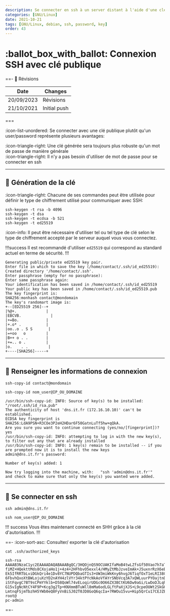 ```yaml
---
description: Se connecter en ssh à un server distant à l'aide d'une clé publique (sans login/mot de passe).
categories: [GNU/Linux]
date: 2021-10-21
tags: [GNU/Linux, debian, ssh, password, key]
order: 43
---
```


# :ballot_box_with_ballot: Connexion SSH avec clé publique

==- :wrench: Révisions

Date | Changes
--- | ---
20/09/2023 | Révisions
21/10/2021 | Initial push

===

:icon-list-unordered: Se connecter avec une clé publique plutôt qu'un user/password représente plusieurs avantages:

:icon-triangle-right: Une clé générée sera toujours plus robuste qu'un mot de passe de manière générale  
:icon-triangle-right: Il n'y a pas besoin d'utiliser de mot de passe pour se connecter en ssh  

---

## :key: Génération de la clé

:icon-triangle-right: Chacune de ses commandes peut être utilisée pour définir le type de chiffrement utilisé pour communiquer avec SSH:  

```
ssh-keygen -t rsa -b 4096
ssh-keygen -t dsa 
ssh-keygen -t ecdsa -b 521
ssh-keygen -t ed25519
```

:icon-info: Il peut être nécessaire d'utiliser tel ou tel type de clé selon le type de chiffrement accepté par le serveur auquel vous vous connectez.

!!!success
Il est recommandé d'utiliser `ed25519` qui correspond au standard actuel en terme de sécurité.
!!!

``` ssh-keygen -t ed25519
Generating public/private ed25519 key pair.
Enter file in which to save the key (/home/contact/.ssh/id_ed25519):
Created directory '/home/contact/.ssh'.
Enter passphrase (empty for no passphrase):
Enter same passphrase again:
Your identification has been saved in /home/contact/.ssh/id_ed25519
Your public key has been saved in /home/contact/.ssh/id_ed25519.pub
The key fingerprint is:
SHA256:monhash contact@mondomain
The key's randomart image is:
+--[ED25519 256]--+
|%@+.             |
|EBCVB.             |
|+=Bo.            |
|+.o* .           |
|oo..o . S S       |
|=+oo   o         |
|B++ o . .        |
|+=.. o .         |
|o.    . .         |
+----[SHA256]-----+
```

---

## :page_facing_up: Renseigner les informations de connexion

```
ssh-copy-id contact@mondomain
```

`ssh-copy-id nom_user@IP_OU_DOMAINE`

``` ssh-copy-id admin@dns.it.fr
/usr/bin/ssh-copy-id: INFO: Source of key(s) to be installed: "/root/.ssh/id_rsa.pub"
The authenticity of host 'dns.it.fr (172.16.10.10)' can't be established.
ECDSA key fingerprint is SHA256:LdA9PSN+R3COe3P2eH2HDar6F50GatnLuTf5hw+qQkA.
Are you sure you want to continue connecting (yes/no/[fingerprint])? yes
/usr/bin/ssh-copy-id: INFO: attempting to log in with the new key(s), to filter out any that are already installed
/usr/bin/ssh-copy-id: INFO: 1 key(s) remain to be installed -- if you are prompted now it is to install the new keys
admin@dns.it.fr's password:

Number of key(s) added: 1

Now try logging into the machine, with:   "ssh 'admin@dns.it.fr'"
and check to make sure that only the key(s) you wanted were added.
```

---

## :closed_lock_with_key: Se connecter en ssh

```
ssh admin@dns.it.fr
```

`ssh nom_user@IP_OU_DOMAINE`

!!! success
Vous êtes maintenant connecté en SHH grâce à la clé d'autorisation.
!!!

==- :icon-sort-asc: Consulter/ exporter la clé d'autorisation

```
cat .ssh/authorized_keys
```
``` cat .ssh/authorized_keys
ssh-rsa AAAAB3NzaC1yc2EAAAADAQABAAABgQC/3HQOjnQS9OCUAKIfaMoB4twLZfsGf50Vao7h7aT3
fiMZ+HQekttMds8CXojaHo1j+4z4+2HFhbvO5exxl4/HMyZtMbJzveImAk+J5uxnrRzX6eBVL6Btzg7W
Ek5IfRRTbLviDGkQri4e1Dv8YC7NUPDQbaGTIs3+UW3miWkKny6hvgJ6TiqfOxT1eLRI38CvUX26PcUG
6FbvhQxoXtBWLojuXzYD2nAYH4zlVYr34ktPYcNkAoVfAYrSNbVcq3A7xQWLuurPYOajtnDwCbUi4eKO
iStFqvgC7BT9sCPmYYklb+D58QoWl74vELoqirUDGc0O66ZX3BCtKU6Dw9aGi/LwDoDJLqhQQlIkDIHk
G15vIgNcNtCY4F9P+Kcg3g2Tp+KNXmmBTuWll8mMa6odLGLftPaXjXJS+L9cpeOUWt2SkGHHgXpuUXfL
LmtnqFSjmTbzhH5YWb0eQ8FyVnBiSJ02T0JD8GoQ6qcIa+7RWOu15vu+Hip5QrCu17CEJZE= root@
pc-admin
```

==- 
